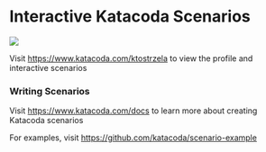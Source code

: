 # Interactive Katacoda Scenarios

[![](http://shields.katacoda.com/katacoda/ktostrzela/count.svg)](https://www.katacoda.com/ktostrzela "Get your profile on Katacoda.com")

Visit https://www.katacoda.com/ktostrzela to view the profile and interactive scenarios

### Writing Scenarios
Visit https://www.katacoda.com/docs to learn more about creating Katacoda scenarios

For examples, visit https://github.com/katacoda/scenario-example
